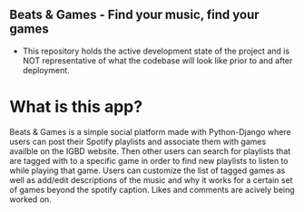 ## Beats & Games - Find your music, find your games
- This repository holds the active development state of the project and is NOT representative of what the codebase will look like prior to and after deployment.


# What is this app?
Beats & Games is a simple social platform made with Python-Django where users can post their Spotify playlists and associate them with games availble on the IGBD website. Then other users can search for playlists that are tagged with to a specific game in order to find new playlists to listen to while playing that game. Users can customize the list of tagged games as well as add/edit descriptions of the music and why it works for a certain set of games beyond the spotify caption. Likes and comments are acively being worked on.



